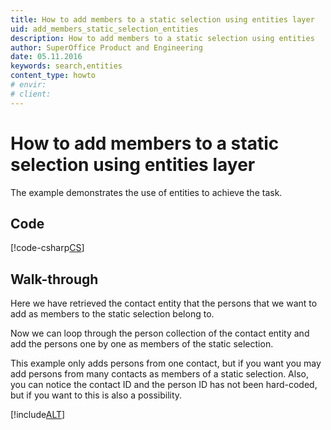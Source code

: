 ```yaml
---
title: How to add members to a static selection using entities layer
uid: add_members_static_selection_entities
description: How to add members to a static selection using entities
author: SuperOffice Product and Engineering
date: 05.11.2016
keywords: search,entities
content_type: howto
# envir:
# client:
---
```


# How to add members to a static selection using entities layer

The example demonstrates the use of entities to achieve the task.

## Code

[!code-csharp[CS](includes/add-to-static-entities.cs)]

## Walk-through

Here we have retrieved the contact entity that the persons that we want to add as members to the static selection belong to.

Now we can loop through the person collection of the contact entity and add the persons one by one as members of the static selection.

This example only adds persons from one contact, but if you want you may add persons from many contacts as members of a static selection. Also, you can notice the contact ID and the person ID has not been hard-coded, but if you want to this is also a possibility.

[!include[ALT](../includes/note-hardcoding-id.md)]
